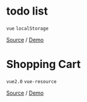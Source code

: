 # todo list
`vue` `localStorage`

[Source](https://github.com/itanhang/vue-list/tree/master/todo) / [Demo](https://itanhang.github.io/vue-list/todo/dist/index.html)

# Shopping Cart
`vue2.0` `vue-resource`

[Source](https://github.com/itanhang/vue-list/tree/master/shopping-cart) /  [Demo](https://itanhang.github.io/vue-list/shopping-cart/index.html)
